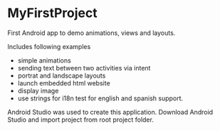 MyFirstProject
==============

First Android app to demo animations, views and layouts.

Includes following examples

* simple animations
* sending text between two activities via intent
* portrat and landscape layouts
* launch embedded html website
* display image
* use strings for i18n test for english and spanish support.

Android Studio was used to create this application.  Download Android Studio and import project from root project folder.
